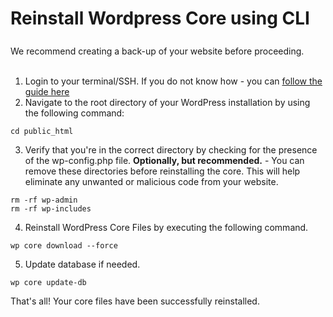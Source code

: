 # Reinstall Wordpress Core using CLI


<div class="tip custom-block" style="padding-top: 8px">
We recommend creating a back-up of your website before proceeding.
</div>


<br>

1. Login to your terminal/SSH. If you do not know how - you can [follow the guide here](#)
2. Navigate to the root directory of your WordPress installation by using the following command:

```ssh
cd public_html
```

3. Verify that you're in the correct directory by checking for the presence of the wp-config.php file.
   **Optionally, but recommended.** - You can remove these directories before reinstalling the core. This will help eliminate any unwanted or malicious code from your website. 
  
```ssh
rm -rf wp-admin
rm -rf wp-includes
```

4. Reinstall WordPress Core Files by executing the following command.
   
```ssh
wp core download --force
```


5. Update database if needed.

```ssh
wp core update-db
```



That's all! Your core files have been successfully reinstalled.
